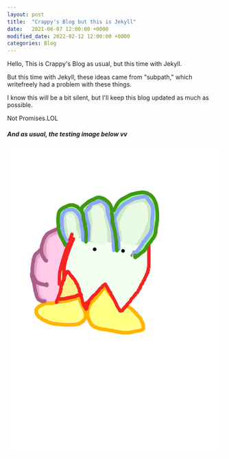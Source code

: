 ```yaml
---
layout: post
title:  "Crappy's Blog but this is Jekyll"
date:   2021-06-07 12:00:00 +0000
modified_date: 2022-02-12 12:00:00 +0000
categories: Blog
---
```

Hello, This is Crappy's Blog as usual, but this time with Jekyll.

But this time with Jekyll, these ideas came from "subpath," which writefreely had a problem with these things.

I know this will be a bit silent, but I'll keep this blog updated as much as possible.

Not Promises.LOL

##### And as usual, the testing image below vv

![Test wowowowowowo](/assets/blog/mouse_bottr.png)
